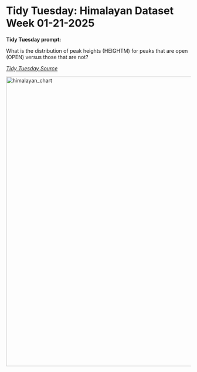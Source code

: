# **Tidy Tuesday: Himalayan Dataset Week 01-21-2025**

**Tidy Tuesday prompt:**

What is the distribution of peak heights (HEIGHTM) for peaks that are open (OPEN) versus those that are not?

*[Tidy Tuesday Source]([url](https://github.com/rfordatascience/tidytuesday/blob/main/data/2025/2025-01-21/readme.md))*

<img width="791" alt="himalayan_chart" src="https://github.com/user-attachments/assets/61e719f8-5fc8-4323-a138-2c362c4baba2" />
